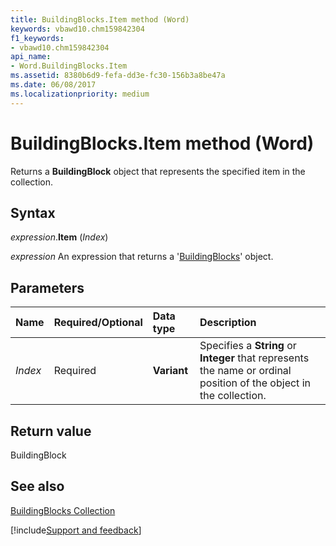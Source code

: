 ```yaml
---
title: BuildingBlocks.Item method (Word)
keywords: vbawd10.chm159842304
f1_keywords:
- vbawd10.chm159842304
api_name:
- Word.BuildingBlocks.Item
ms.assetid: 8380b6d9-fefa-dd3e-fc30-156b3a8be47a
ms.date: 06/08/2017
ms.localizationpriority: medium
---
```



# BuildingBlocks.Item method (Word)

Returns a **BuildingBlock** object that represents the specified item in the collection.


## Syntax

_expression_.**Item** (_Index_)

 _expression_ An expression that returns a '[BuildingBlocks](Word.BuildingBlocks.md)' object.


## Parameters



|Name|Required/Optional|Data type|Description|
|:-----|:-----|:-----|:-----|
| _Index_|Required| **Variant**|Specifies a **String** or **Integer** that represents the name or ordinal position of the object in the collection.|

## Return value

BuildingBlock


## See also


[BuildingBlocks Collection](Word.BuildingBlocks.md)

[!include[Support and feedback](~/includes/feedback-boilerplate.md)]